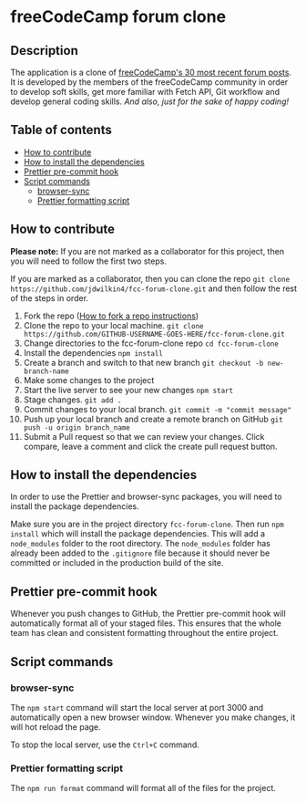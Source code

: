 # freeCodeCamp forum clone<!-- omit in toc -->

## Description

The application is a clone of [freeCodeCamp's 30 most recent forum posts](https://forum.freecodecamp.org/latest). It is developed by the members of the freeCodeCamp community in order to develop soft skills, get more familiar with Fetch API, Git workflow and develop general coding skills. _And also, just for the sake of happy coding!_

## Table of contents<!-- omit in toc -->

- [How to contribute](#how-to-contribute)
- [How to install the dependencies](#how-to-install-the-dependencies)
- [Prettier pre-commit hook](#prettier-pre-commit-hook)
- [Script commands](#script-commands)
  - [browser-sync](#browser-sync)
  - [Prettier formatting script](#prettier-formatting-script)

## How to contribute

**Please note:**
If you are not marked as a collaborator for this project, then you will need to follow the first two steps.

If you are marked as a collaborator, then you can clone the repo `git clone https://github.com/jdwilkin4/fcc-forum-clone.git` and then follow the rest of the steps in order.

1.  Fork the repo ([How to fork a repo instructions](https://docs.github.com/en/get-started/quickstart/fork-a-repo))
2.  Clone the repo to your local machine. `git clone https://github.com/GITHUB-USERNAME-GOES-HERE/fcc-forum-clone.git`
3.  Change directories to the fcc-forum-clone repo `cd fcc-forum-clone`
4.  Install the dependencies `npm install`
5.  Create a branch and switch to that new branch `git checkout -b new-branch-name`
6.  Make some changes to the project
7.  Start the live server to see your new changes `npm start`
8.  Stage changes. `git add .`
9.  Commit changes to your local branch. `git commit -m "commit message"`
10. Push up your local branch and create a remote branch on GitHub `git push -u origin branch_name`
11. Submit a Pull request so that we can review your changes. Click compare, leave a comment and click the create pull request button.

## How to install the dependencies

In order to use the Prettier and browser-sync packages, you will need to install the package dependencies.

Make sure you are in the project directory `fcc-forum-clone`.
Then run `npm install` which will install the package dependencies.
This will add a `node_modules` folder to the root directory.
The `node_modules` folder has already been added to the `.gitignore` file because it should never be committed or included in the production build of the site.

## Prettier pre-commit hook

Whenever you push changes to GitHub, the Prettier pre-commit hook will automatically format all of your staged files. This ensures that the whole team has clean and consistent formatting throughout the entire project.

## Script commands

### browser-sync

The `npm start` command will start the local server at port 3000 and automatically open a new browser window. Whenever you make changes, it will hot reload the page.

To stop the local server, use the `Ctrl+C` command.

### Prettier formatting script

The `npm run format` command will format all of the files for the project.
